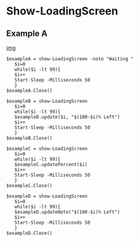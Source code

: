 # Show-LoadingScreen
 
 ## Example A
 [img](https://github.com/Mentaleak/Show-LoadingScreen/blob/master/Examples/ExampleA.gif?raw=true)
 ```pwsh
$exampleA = show-LoadingScreen -note "Waiting "
    $i=0
    while($i -lt 99){
    $i++
    Start-Sleep -Milliseconds 50
    }
$exampleA.Close()
```

 ```pwsh
$exampleB = show-LoadingScreen
    $i=0
    while($i -lt 99){
    $exampleB.update($i, "$(100-$i)% Left")
    $i++
    Start-Sleep -Milliseconds 50
    }
$exampleB.Close()
```


 ```pwsh
$exampleC = show-LoadingScreen
    $i=0
    while($i -lt 99){
    $exampleC.updatePercent($i)
    $i++
    Start-Sleep -Milliseconds 50
    }
$exampleC.Close()
```


 ```pwsh
$exampleD = show-LoadingScreen
    $i=0
    while($i -lt 99){
    $exampleD.updateNote("$(100-$i)% Left")
    $i++
    Start-Sleep -Milliseconds 50
    }
$exampleD.Close()
```
